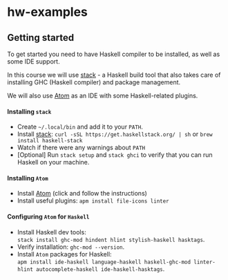 # hw-examples

## Getting started
To get started you need to have Haskell compiler to be installed, as well as some IDE support.  

In this course we will use [stack](https://docs.haskellstack.org/en/stable/README/) - a Haskell build 
tool that also takes care of installing GHC (Haskell compiler) and package management. 

We will also use [Atom](https://atom.io/) as an IDE with some Haskell-related plugins. 


#### Installing `stack`
- Create `~/.local/bin` and add it to your `PATH`.
- Install [stack](https://docs.haskellstack.org/en/stable/README/): 
  `curl -sSL https://get.haskellstack.org/ | sh` or `brew install haskell-stack`
- Watch if there were any warnings about `PATH`
- [Optional] Run `stack setup` and `stack ghci` to verify that you can run Haskell on your machine.

#### Installing `Atom`
- Install [Atom](https://atom.io/) (click and follow the instructions)
- Install useful plugins: `apm install file-icons linter`

#### Configuring `Atom` for `Haskell`
- Install Haskell dev tools: </br> `stack install ghc-mod hindent hlint stylish-haskell hasktags`.
- Verify installation: `ghc-mod --version`.
- Install `Atom` packages for Haskell: </br> `apm install ide-haskell language-haskell haskell-ghc-mod linter-hlint autocomplete-haskell ide-haskell-hasktags`.
